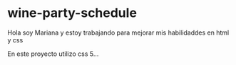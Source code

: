 # wine-party-schedule

Hola soy Mariana y estoy trabajando para mejorar mis habilidaddes en html y css

En este proyecto utilizo css 5...
